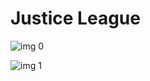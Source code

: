 # Justice League

![img 0](https://i.imgur.com/2tNDHvI.jpg)

![img 1](https://i.imgur.com/0OFx85y.png)

